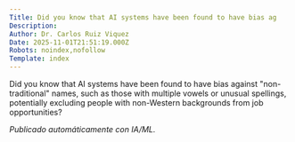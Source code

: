 ```yaml
---
Title: Did you know that AI systems have been found to have bias ag
Description: 
Author: Dr. Carlos Ruiz Viquez
Date: 2025-11-01T21:51:19.000Z
Robots: noindex,nofollow
Template: index
---
```

<p>Did you know that AI systems have been found to have bias against "non-traditional" names, such as those with multiple vowels or unusual spellings, potentially excluding people with non-Western backgrounds from job opportunities?</p>




<p><em>Publicado automáticamente con IA/ML.</em></p>

